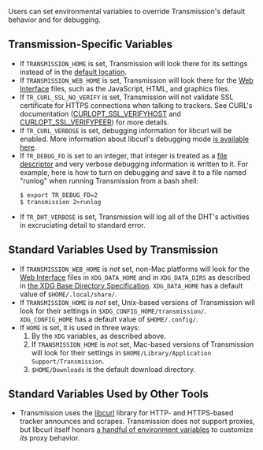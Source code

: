 Users can set environmental variables to override Transmission's default behavior and for debugging.

## Transmission-Specific Variables
 * If `TRANSMISSION_HOME` is set, Transmission will look there for its settings instead of in the [default location](Configuration-Files.md#Locations).
 * If `TRANSMISSION_WEB_HOME` is set, Transmission will look there for the [Web Interface](Web-Interface.md) files, such as the JavaScript, HTML, and graphics files.
 * If `TR_CURL_SSL_NO_VERIFY` is set, Transmission will not validate SSL certificate for HTTPS connections when talking to trackers. See CURL's documentation ([CURLOPT_SSL_VERIFYHOST](https://curl.se/libcurl/c/CURLOPT_SSL_VERIFYHOST.html) and [CURLOPT_SSL_VERIFYPEER](https://curl.se/libcurl/c/CURLOPT_SSL_VERIFYPEER.html)) for more details.
 * If `TR_CURL_VERBOSE` is set, debugging information for libcurl will be enabled.  More information about libcurl's debugging mode [is available here](https://curl.haxx.se/libcurl/c/curl_easy_setopt.html#CURLOPTVERBOSE).
 * If `TR_DEBUG_FD` is set to an integer, that integer is treated as a [file descriptor](https://en.wikipedia.org/wiki/File_descriptor) and very verbose debugging information is written to it.  For example, here is how to turn on debugging and save it to a file named "runlog" when running Transmission from a bash shell:
   ```console
   $ export TR_DEBUG_FD=2
   $ transmission 2>runlog
   ```
 * If `TR_DHT_VERBOSE` is set, Transmission will log all of the DHT's activities in excruciating detail to standard error.

## Standard Variables Used by Transmission
 * If `TRANSMISSION_WEB_HOME` is _not_ set, non-Mac platforms will look for the [Web Interface](Web-Interface.md) files in `XDG_DATA_HOME` and in `XDG_DATA_DIRS` as described in [the XDG Base Directory Specification](https://standards.freedesktop.org/basedir-spec/basedir-spec-latest.html#variables). `XDG_DATA_HOME` has a default value of `$HOME/.local/share/`.
 * If `TRANSMISSION_HOME` is _not_ set, Unix-based versions of Transmission will look for their settings in `$XDG_CONFIG_HOME/transmission/`. `XDG_CONFIG_HOME` has a default value of `$HOME/.config/`.
 * If `HOME` is set, it is used in three ways:
   1. By the `XDG` variables, as described above.
   2. If `TRANSMISSION_HOME` is _not_ set, Mac-based versions of Transmission will look for their settings in `$HOME/Library/Application Support/Transmission`.
   3. `$HOME/Downloads` is the default download directory.

## Standard Variables Used by Other Tools
 * Transmission uses the [libcurl](https://curl.haxx.se/libcurl/) library for HTTP- and HTTPS-based tracker announces and scrapes. Transmission does not support proxies, but libcurl itself honors [a handful of environment variables](https://curl.haxx.se/libcurl/c/curl_easy_setopt.html#CURLOPTPROXY) to customize _its_ proxy behavior.
